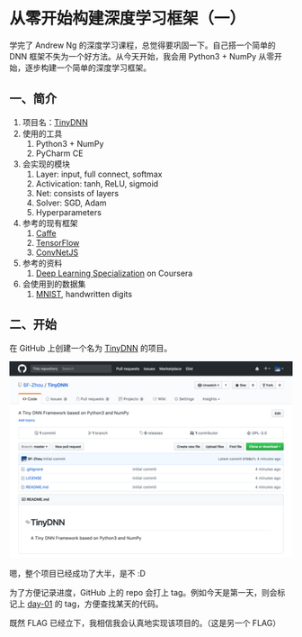 # 从零开始构建深度学习框架（一）

学完了 Andrew Ng 的深度学习课程，总觉得要巩固一下。自己搭一个简单的 DNN 框架不失为一个好方法。从今天开始，我会用 Python3 + NumPy 从零开始，逐步构建一个简单的深度学习框架。

## 一、简介

1. 项目名：[TinyDNN](https://github.com/SF-Zhou/TinyDNN)
2. 使用的工具
   1. Python3 + NumPy
   2. PyCharm CE
3. 会实现的模块
   1. Layer: input, full connect, softmax
   2. Activication: tanh, ReLU, sigmoid
   3. Net: consists of layers
   4. Solver: SGD, Adam
   5. Hyperparameters
4. 参考的现有框架
   1. [Caffe](http://caffe.berkeleyvision.org/)
   2. [TensorFlow](https://www.tensorflow.org/)
   3. [ConvNetJS](http://cs.stanford.edu/people/karpathy/convnetjs/)
5. 参考的资料
   1. [Deep Learning Specialization](https://www.coursera.org/specializations/deep-learning) on Coursera
6. 会使用到的数据集
   1. [MNIST](http://yann.lecun.com/exdb/mnist/), handwritten digits

## 二、开始

在 GitHub 上创建一个名为 [TinyDNN](https://github.com/SF-Zhou/TinyDNN) 的项目。

![](../images/d96df6ce77dabf80565ff9b139f0cde9.png)

嗯，整个项目已经成功了大半，是不 :D

为了方便记录进度，GitHub 上的 repo 会打上 tag。例如今天是第一天，则会标记上 [day-01](https://github.com/SF-Zhou/TinyDNN/tree/day-01) 的 tag，方便查找某天的代码。

既然 FLAG 已经立下，我相信我会认真地实现该项目的。（这是另一个 FLAG）